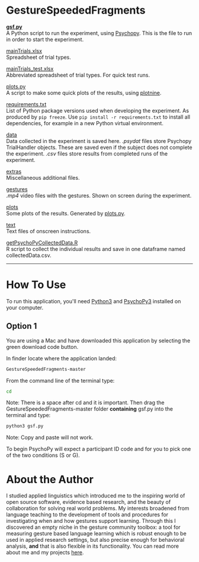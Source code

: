 # GestureSpeededFragments

[**gsf.py**](gsf.py)  
A Python script to run the experiment, using [Psychopy](https://www.psychopy.org/). This is the file to run in order to start the experiment.

[mainTrials.xlsx](mainTrials.xlsx)  
Spreadsheet of trial types.

[mainTrials_test.xlsx](mainTrials_test.xlsx)  
Abbreviated spreadsheet of trial types. For quick test runs.

[plots.py](plots.py)  
A script to make some quick plots of the results, using [plotnine](https://plotnine.readthedocs.io/en/stable/).

[requirements.txt](requirements.txt)  
List of Python package versions used when developing the experiment. As produced by `pip freeze`. Use `pip install -r requirements.txt` to install all dependencies, for example in a new Python virtual environment.

[data](data)  
Data collected in the experiment is saved here. *.psydat* files store Psychopy TrialHandler objects. These are saved even if the subject does not complete the experiment. *.csv* files store results from completed runs of the experiment.

[extras](extras)  
Miscellaneous additional files.

[gestures](gestures)  
*.mp4* video files with the gestures. Shown on screen during the experiment.

[plots](plots)  
Some plots of the results. Generated by [plots.py](plots.py).

[text](text)  
Text files of onscreen instructions.

[getPsychoPyCollectedData.R](getPsychoPyCollectedData.R)  
R script to collect the individual results and save in one dataframe named collectedData.csv.

---
# How To Use

To run this application, you'll need [Python3](https://www.python.org/downloads/) and [PsychoPy3](https://www.psychopy.org/) installed on your computer.

## Option 1
You are using a Mac and have downloaded this application by selecting the green download code button.

In finder locate where the application landed:
```bash
GestureSpeededFragments-master
```
From the command line of the terminal type:
```bash
cd 
```
Note: There is a space after cd and it is important.
Then drag the GestureSpeededFragments-master folder **containing** gsf.py into the terminal and type: 
```bash
python3 gsf.py
```
Note: Copy and paste will not work.

To begin PsychoPy will expect a participant ID code and for you to pick one of the two conditions (S or G). 

# About the Author

I studied applied linguistics which introduced me to the inspiring world of open source software, evidence based research, and the beauty of collaboration for solving real world problems. My interests broadened from language teaching to the development of tools and procedures for investigating when and how gestures support learning. Through this I discovered an empty niche in the gesture community toolbox: a tool for measuring gesture based language learning which is robust enough to be used in applied research settings, but also precise enough for behavioral analysis, **and** that is also flexible in its functionality. You can read more about me and my projects [here](https://orcid.org/0000-0002-3696-7999).
